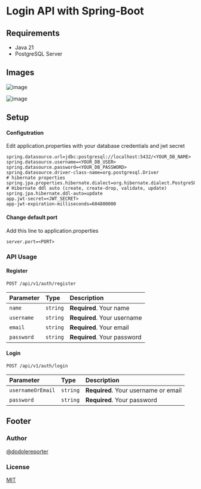 # Login API with Spring-Boot

## Requirements

- Java 21
- PostgreSQL Server

## Images

![image](https://github.com/dodolereporter/spring-boot-login-api/assets/60071624/a71a895a-62c5-4acb-904d-7f4728dbf75e)

![image](https://github.com/dodolereporter/spring-boot-login-api/assets/60071624/224cf48f-f783-4a9d-87d4-9ee251d7f50f)

## Setup

#### Configutration

Edit application.properties with your database credentials and jwt secret

```properties
spring.datasource.url=jdbc:postgresql://localhost:5432/<YOUR_DB_NAME>
spring.datasource.username=<YOUR_DB_USER>
spring.datasource.password=<YOUR_DB_PASSWORD>
spring.datasource.driver-class-name=org.postgresql.Driver
# hibernate properties
spring.jpa.properties.hibernate.dialect=org.hibernate.dialect.PostgreSQLDialect
# Hibernate ddl auto (create, create-drop, validate, update)
spring.jpa.hibernate.ddl-auto=update
app.jwt-secret=<JWT_SECRET>
app-jwt-expiration-milliseconds=604800000
```

#### Change default port

Add this line to application.properties

```properties
server.port=<PORT>
```

### API Usage

#### Register

```http
POST /api/v1/auth/register
```

| Parameter  | Type     | Description                 |
|:-----------|:---------|:----------------------------|
| `name`     | `string` | **Required**. Your name     |
| `username` | `string` | **Required**. Your username |
| `email`    | `string` | **Required**. Your email    |
| `password` | `string` | **Required**. Your password |

#### Login

```http
POST /api/v1/auth/login
```

| Parameter         | Type     | Description                          |
|:------------------|:---------|:-------------------------------------|
| `usernameOrEmail` | `string` | **Required**. Your username or email |
| `password`        | `string` | **Required**. Your password          |

## Footer

### Author

[@dodolereporter](https://github.com/dodolereporter)

### License

[MIT](https://choosealicense.com/licenses/mit/)

